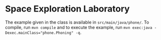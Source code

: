# Space Exploration Laboratory

The example given in the class is available in `src/main/java/phone/`.
To compile, run `mvn compile` and to execute the example, run `mvn exec:java -Dexec.mainClass="phone.Phoning" -q`.

